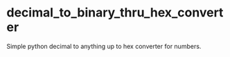 # decimal_to_binary_thru_hex_converter
Simple python decimal to anything up to hex converter for numbers.
